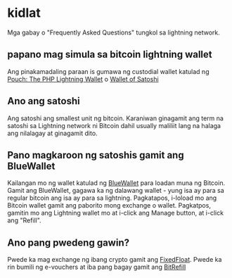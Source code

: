 # kidlat

Mga gabay o "Frequently Asked Questions" tungkol sa lightning network.

## papano mag simula sa bitcoin lightning wallet

Ang pinakamadaling paraan is gumawa ng custodial wallet katulad ng [Pouch: The PHP Lightning Wallet]() o [Wallet of Satoshi](https://www.walletofsatoshi.com/)

## Ano ang satoshi

Ang satoshi ang smallest unit ng bitcoin. Karaniwan ginagamit ang term na satoshi sa Lightning network ni Bitcoin dahil usually maliliit lang na halaga ang nilalagay at ginagamit dito.

## Pano magkaroon ng satoshis gamit ang BlueWallet

Kailangan mo ng wallet katulad ng [BlueWallet](https://bluewallet.io/) para loadan muna ng Bitcoin. Gamit ang BlueWallet, gagawa ka ng dalawang wallet - yung isa ay para sa regular bitcoin ang isa ay para sa lightning. Pagkatapos, i-loload mo ang Bitcoin wallet gamit ang paborito mong exchange o wallet.
Pagkatpos, gamitin mo ang Lightning wallet mo at i-click ang Manage button, at i-click ang "Refill". 

## Ano pang pwedeng gawin?

Pwede ka mag exchange ng ibang crypto gamit ang [FixedFloat](https://fixedfloat.com). Pwede ka rin bumili ng e-vouchers at iba pang bagay gamit ang [BitRefill](https://bitrefill.com "Buy Gift Cards & Top Up Airtime with Bitcoin or Crypto")

